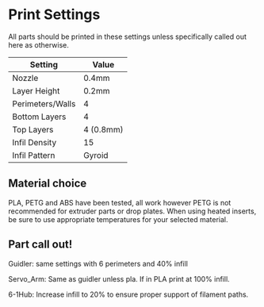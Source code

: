 # Print Settings
All parts should be printed in these settings unless specifically called out here as otherwise.

| Setting          	| Value     	|
|------------------	|-----------	|
| Nozzle           	| 0.4mm     	|
| Layer Height     	| 0.2mm     	|
| Perimeters/Walls 	| 4         	|
| Bottom Layers    	| 4         	|
| Top Layers       	| 4 (0.8mm) 	|
| Infil Density    	| 15        	|
| Infil Pattern    	| Gyroid    	|

## Material choice
PLA, PETG and ABS have been tested, all work however PETG is not recommended for extruder parts or drop plates.
When using heated inserts, be sure to use appropriate temperatures for your selected material.

## Part call out!
Guidler: same settings with 6 perimeters and 40% infill

Servo_Arm: Same as guidler unless pla. If in PLA print at 100% infill.

6-1Hub: Increase infill to 20% to ensure proper support of filament paths.